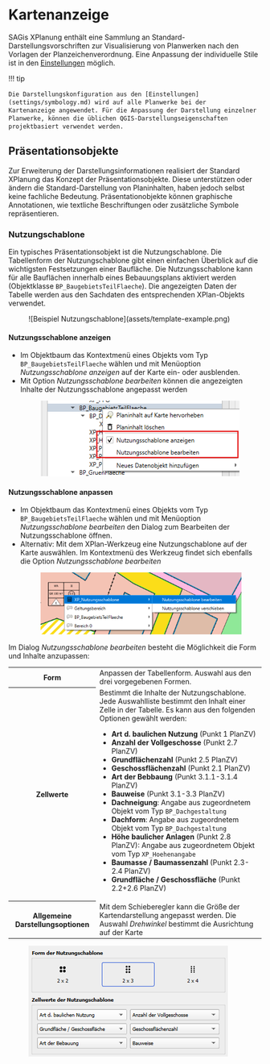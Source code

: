 # Kartenanzeige

SAGis XPlanung enthält eine Sammlung an Standard-Darstellungsvorschriften zur Visualisierung von Planwerken nach 
den Vorlagen der Planzeichenverordnung. Eine Anpassung der individuelle Stile ist
in den [Einstellungen](settings/symbology.md) möglich.

!!! tip

    Die Darstellungskonfiguration aus den [Einstellungen](settings/symbology.md) wird auf alle Planwerke bei der 
    Kartenanzeige angewendet. Für die Anpassung der Darstellung einzelner Planwerke, können die üblichen QGIS-Darstellungseigenschaften
    projektbasiert verwendet werden. 


## Präsentationsobjekte

Zur Erweiterung der Darstellungsinformationen realisiert der Standard XPlanung das Konzept der Präsentationsobjekte.
Diese unterstützen oder ändern die Standard-Darstellung von Planinhalten, haben jedoch selbst keine fachliche Bedeutung.
Präsentationobjekte können graphische Annotationen, wie textliche Beschriftungen oder zusätzliche Symbole repräsentieren.

### Nutzungschablone

Ein typisches Präsentationsobjekt ist die Nutzungschablone.  Die Tabellenform der Nutzungschablone gibt einen 
einfachen Überblick auf die wichtigsten Festsetzungen einer Baufläche. 
Die Nutzungsschablone kann für alle Bauflächen innerhalb eines Bebauungsplans aktiviert werden 
(Objektklasse <code>BP_BaugebietsTeilFlaeche</code>). Die angezeigten Daten der Tabelle werden aus den Sachdaten des
entsprechenden XPlan-Objekts verwendet.
<figure markdown="span">
    ![Beispiel Nutzungschablone](assets/template-example.png)
</figure>


<div class="procedure">
    <h4>Nutzungsschablone anzeigen</h4>
    <ul>
        <li>
            Im Objektbaum das Kontextmenü eines Objekts vom Typ <code>BP_BaugebietsTeilFlaeche</code> wählen und 
            mit Menüoption <i>Nutzungsschablone anzeigen</i> auf der Karte ein- oder ausblenden.
        </li>
        <li>
            Mit Option <i>Nutzungsschablone bearbeiten</i> können die angezeigten Inhalte der Nutzungsschablone angepasst
            werden
        </li>
        <figure>
            <img src="assets/show-template.png" alt="Nutzungschablone Aktionen"/>
        </figure>
    </ul>
</div>

<div class="procedure" id="nutzungschablone-edit">
    <h4>Nutzungsschablone anpassen</h4>
    <ul>
        <li>
            Im Objektbaum das Kontextmenü eines Objekts vom Typ <code>BP_BaugebietsTeilFlaeche</code> wählen und 
            mit Menüoption <i>Nutzungsschablone bearbeiten</i> den Dialog zum Bearbeiten der Nutzungsschablone öffnen.
        </li>
        <li>
            Alternativ: Mit dem XPlan-Werkzeug eine Nutzungschablone auf der Karte auswählen. Im Kontextmenü des Werkzeug
            findet sich ebenfalls die Option <i>Nutzungsschablone bearbeiten</i>
        </li>
        <figure>
            <img src="assets/edit-template.png" alt="Nutzungschablone Kartenwerkzeug"/>
        </figure>
    </ul>
    Im Dialog <i>Nutzungsschablone bearbeiten</i> besteht die Möglichkeit die Form und Inhalte anzupassen:
    <table markdown="span">
        <tr>
            <th>Form</th>
            <td>Anpassen der Tabellenform. Auswahl aus den drei vorgegebenen Formen.</td>
        </tr>
        <tr>
            <th>Zellwerte</th>
            <td>Bestimmt die Inhalte der Nutzungschablone. Jede Auswahlliste bestimmt den Inhalt einer Zelle in der
                Tabelle. Es kann aus den folgenden Optionen gewählt werden:
                <ul>
                    <li><b>Art d. baulichen Nutzung</b> (Punkt 1 PlanZV)</li>
                    <li><b>Anzahl der Vollgeschosse</b> (Punkt 2.7 PlanZV)</li>
                    <li><b>Grundflächenzahl</b> (Punkt 2.5 PlanZV)</li>
                    <li><b>Geschossflächenzahl</b> (Punkt 2.1 PlanZV)</li>
                    <li><b>Art der Bebbaung</b> (Punkt 3.1.1-3.1.4 PlanZV)</li>
                    <li><b>Bauweise</b> (Punkt 3.1-3.3 PlanZV)</li>
                    <li><b>Dachneigung</b>: Angabe aus zugeordnetem Objekt vom Typ <code>BP_Dachgestaltung</code></li>
                    <li><b>Dachform</b>: Angabe aus zugeordnetem Objekt vom Typ <code>BP_Dachgestaltung</code></li>
                    <li><b>Höhe baulicher Anlagen</b> (Punkt 2.8 PlanZV): Angabe aus zugeordnetem Objekt vom Typ <code>XP_Hoehenangabe</code></li>
                    <li><b>Baumasse / Baumassenzahl</b> (Punkt 2.3-2.4 PlanZV)</li>
                    <li><b>Grundfläche / Geschossfläche</b> (Punkt 2.2+2.6 PlanZV)</li>
                </ul>
            </td>
        </tr>
        <tr>
            <th>Allgemeine Darstellungsoptionen</th>
            <td>Mit dem Schieberegler kann die Größe der Kartendarstellung angepasst werden. Die Auswahl 
                <i>Drehwinkel</i> bestimmt die Ausrichtung auf der Karte</td>
        </tr>
    </table>
    <figure>
        <img src="assets/edit-template-dialog.png" alt="Nutzungschablone Kartenwerkzeug"/>
    </figure>
</div>